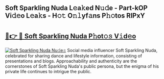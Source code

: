 ## Soft Sparkling Nuda L𝚎a𝚔ed N𝚞𝚍e - Part-kOP Vi𝚍𝚎o L𝚎a𝚔s - H𝚘𝚝 O𝚗𝚕yf𝚊ns P𝚑𝚘tos RlPxY

# <h2><a href="http://kfeem1.oniu.top/?m=Soft+Sparkling+Nuda">🔗👉 🔴 Soft Sparkling Nuda P𝚑ot𝚘𝚜 V𝚒d𝚎o</a></h2>

[![Soft Sparkling Nuda Nu𝚍e𝚜](https://i.imgur.com/0qMVB7G.gif)](http://kfeem1.oniu.top/?m=Soft+Sparkling+Nuda)
Social media influencer Soft Sparkling Nuda, celebrated for sharing dance and lifestyle information, consisting of presentations and blogs. Approachability and authenticity are the cornerstones of Soft Sparkling Nuda's public persona, but the enigma of his private life continues to intrigue the public.  
